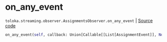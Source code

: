 # on_any_event
`toloka.streaming.observer.AssignmentsObserver.on_any_event` | [Source code](https://github.com/Toloka/toloka-kit/blob/v1.1.1/src/streaming/observer.py#L378)

```python
on_any_event(self, callback: Union[Callable[[List[AssignmentEvent]], None], Callable[[List[AssignmentEvent]], Awaitable[None]]])
```

